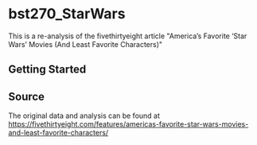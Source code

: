 # bst270_StarWars
This is a re-analysis of the fivethirtyeight article "America’s Favorite ‘Star Wars’ Movies (And Least Favorite Characters)"

## Getting Started


## Source
The original data and analysis can be found at https://fivethirtyeight.com/features/americas-favorite-star-wars-movies-and-least-favorite-characters/

